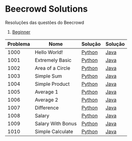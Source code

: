 # Beecrowd Solutions
Resoluções das questões do Beecrowd

1) [Beginner](./Beginner)

| Problema  |  Nome  |  Solução  |  Solução  |
| --------- | ------ | --------- | --------- |
|  1000 | Hello World!  | [Python](./Beginner/Python/1000.py)|[Java](./Beginner/Java/1000.java)|
|  1001 | Extremely Basic  | [Python](./Beginner/Python/1001.py)|[Java](./Beginner/Java/1001.java)|
|  1002 | Area of a Circle  | [Python](./Beginner/Python/1002.py)|[Java](./Beginner/Java/1002.java)|
|  1003 | Simple Sum  | [Python](./Beginner/Python/1003.py)|[Java](./Beginner/Java/1003.java)|
|  1004 | Simple Product | [Python](./Beginner/Python/1004.py)|[Java](./Beginner/Java/1004.java)|
|  1005 | Average 1  | [Python](./Beginner/Python/1005.py)|[Java](./Beginner/Java/1005.java)|
|  1006 | Average 2  | [Python](./Beginner/Python/1006.py)|[Java](./Beginner/Java/1006.java)|
|  1007 | Difference  | [Python](./Beginner/Python/1007.py)|[Java](./Beginner/Java/1007.java)|
|  1008 | Salary  | [Python](./Beginner/Python/1008.py)|[Java](./Beginner/Java/1008.java)|
|  1009 | Salary With Bonus  | [Python](./Beginner/Python/1009.py)|[Java](./Beginner/Java/1009.java)|
|  1010 | Simple Calculate | [Python](./Beginner/Python/1010.py)|[Java](./Beginner/Java/1010.java)|
